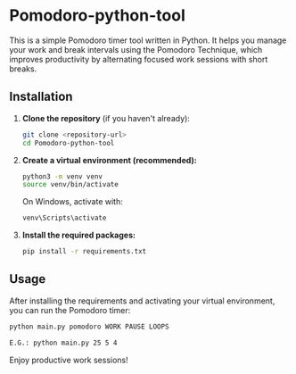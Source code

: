 # Pomodoro-python-tool

This is a simple Pomodoro timer tool written in Python. It helps you manage your work and break intervals using the Pomodoro Technique, which improves productivity by alternating focused work sessions with short breaks.

## Installation

1. **Clone the repository** (if you haven't already):
   ```sh
   git clone <repository-url>
   cd Pomodoro-python-tool
   ```

2. **Create a virtual environment (recommended):**
   ```sh
   python3 -m venv venv
   source venv/bin/activate
   ```
   On Windows, activate with:
   ```sh
   venv\Scripts\activate
   ```

3. **Install the required packages:**
   ```sh
   pip install -r requirements.txt
   ```

## Usage

After installing the requirements and activating your virtual environment, you can run the Pomodoro timer:

```sh
python main.py pomodoro WORK PAUSE LOOPS

E.G.: python main.py 25 5 4
```

Enjoy productive work sessions!
